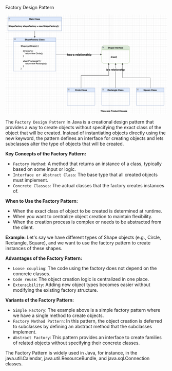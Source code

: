 Factory Design Pattern

![factoryDesignPattern.png](factoryDesignPattern.png)

The `Factory Design Pattern` in Java is a creational design pattern that provides a way to create objects without specifying the exact class of the object that will be created. Instead of instantiating objects directly using the new keyword, the pattern defines an interface for creating objects and lets subclasses alter the type of objects that will be created.

**Key Concepts of the Factory Pattern:**
- `Factory Method`: A method that returns an instance of a class, typically based on some input or logic.
- `Interface or Abstract Class`: The base type that all created objects must implement.
- `Concrete Classes`: The actual classes that the factory creates instances of.

**When to Use the Factory Pattern:**
- When the exact class of object to be created is determined at runtime.
- When you want to centralize object creation to maintain flexibility.
- When the creation process is complex or needs to be abstracted from the client.

**Example:**
Let's say we have different types of Shape objects (e.g., Circle, Rectangle, Square), and we want to use the factory pattern to create instances of these shapes.

**Advantages of the Factory Pattern:**
- `Loose coupling`: The code using the factory does not depend on the concrete classes.
- `Code reuse`: The object creation logic is centralized in one place.
- `Extensibility`: Adding new object types becomes easier without modifying the existing factory structure.

**Variants of the Factory Pattern:**
- `Simple Factory`: The example above is a simple factory pattern where we have a single method to create objects.
- `Factory Method Pattern`: In this pattern, the object creation is deferred to subclasses by defining an abstract method that the subclasses implement.
- `Abstract Factory`: This pattern provides an interface to create families of related objects without specifying their concrete classes.

The Factory Pattern is widely used in Java, for instance, in the java.util.Calendar, java.util.ResourceBundle, and java.sql.Connection classes.
